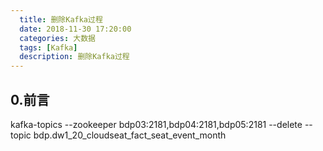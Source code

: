 ```yaml
---
  title: 删除Kafka过程
  date: 2018-11-30 17:20:00
  categories: 大数据
  tags: [Kafka]
  description: 删除Kafka过程
---
```



## 0.前言


kafka-topics --zookeeper bdp03:2181,bdp04:2181,bdp05:2181 --delete --topic bdp.dw1_20_cloudseat_fact_seat_event_month
